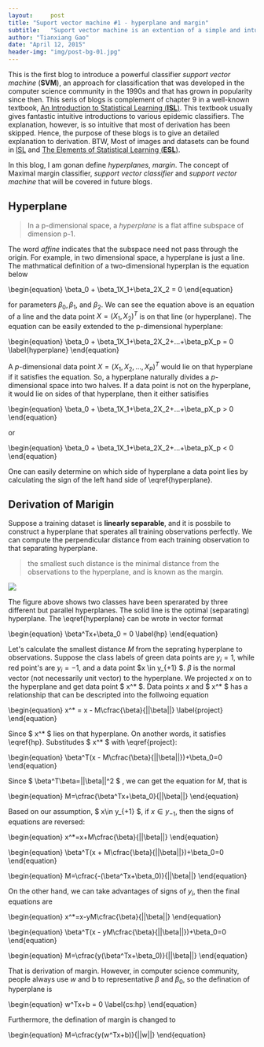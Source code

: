 ```yaml
---
layout:     post
title: "Suport vector machine #1 - hyperplane and margin"
subtitle:   "Suport vector machine is an extention of a simple and intuitive classifier called the maximal margin classifier"
author: "Tianxiang Gao"
date: "April 12, 2015"
header-img: "img/post-bg-01.jpg"
---
```

This is the first blog to introduce a powerful classifier *support vector machine* (**SVM**), an approach for classification that was developed in the computer science community in the 1990s and that has grown in popularity since then. This seris of blogs is complement of chapter 9 in a well-known textbook, [An Introduction to Statistical Learning (**ISL**)][1]. This textbook usually gives fantastic intuitive introductions to various epidemic classifiers. The explanation, however, is so intuitive that most of derivation has been skipped. Hence, the purpose of these blogs is to give an detailed explanation to derivation. BTW, Most of images and datasets can be found in [ISL][1] and [The Elements of Statistical Learning (**ESL**)][2].

In this blog, I am gonan define *hyperplanes*, *margin*. The concept of Maximal margin classifier, *support vector classifier* and  *support vector machine* that will be covered in future blogs.

## Hyperplane
> In a p-dimensional space, a *hyperplane* is a flat affine subspace of dimension p-1.

The word *affine* indicates that the subspace need not pass through the origin. For example, in two dimensional space, a hyperplane is just a line. The mathmatical definition of a two-dimensional hyperplan is the equation below

\begin{equation}
  \beta_0 + \beta_1X_1+\beta_2X_2 = 0
\end{equation}

for parameters $\beta_0, \beta_1$, and $\beta_2$. We can see the equation above is an equation of a line and the data point $X = (X_1, X_2)^T$ is on that line (or hyperplane). The equation can be easily extended to the p-dimensional hyperplane:

\begin{equation}
  \beta_0 + \beta_1X_1+\beta_2X_2+...+\beta_pX_p = 0
  \label{hyperplane}
\end{equation}

A *p*-dimensional data point $X = (X_1, X_2, ..., X_P)^T$ would lie on that hyperplane if it satisfies the equation. So, a hyperplane naturally divides a *p*-dimensional space into two halves. If a data point is not on the hyperplane, it would lie on sides of that hyperplane, then it either satisifies 

\begin{equation}
	\beta_0 + \beta_1X_1+\beta_2X_2+...+\beta_pX_p > 0 
\end{equation}

or 

\begin{equation}
	\beta_0 + \beta_1X_1+\beta_2X_2+...+\beta_pX_p < 0 
\end{equation}

One can easily determine on which side of hyperplane a data point lies by calculating the sign of the left hand side of \eqref{hyperplane}. 

## Derivation of Marigin

Suppose a training dataset is **linearly separable**, and it is possbile to construct a hyperplane that sperates all training observations perfectly. We can compute the perpendicular distance from each training observation to that separating hyperplane.

> the smallest such distance is the minimal distance from the observations to the hyperplane, and is known as the margin. 

<img src="{{ site.baseurl }}img/maximal-margin-classifier.png">

The figure above shows two classes have been sperarated by three different but parallel hyperplanes. The solid line is the optimal (separating) hyperplane. The \eqref{hyperplane} can be wrote in vector format

\begin{equation}
	\beta^Tx+\beta_0 = 0
	\label{hp} 
\end{equation}


Let's calculate the smallest distance $M$ from the seprating hyperplane to observations. Suppose the class labels of green data points are $y_i = 1$, while red point's are $y_i = -1$, and a data point $x \in y_{+1} $. $\beta$ is the normal vector (not necessarily unit vector) to the hyperplane. We projected $x$ on to the hyperplane and get data point $ x^* $. Data points $x$ and $ x^* $ has a relationship that can be descripted into the follwoing equation

\begin{equation}
	x^* = x - M\cfrac{\beta}{||\beta||}
	\label{project}
\end{equation}

Since $ x^* $ lies on that hyperplane. On another words, it satisfies \eqref{hp}. Substitudes $ x^* $ with \eqref{project}:

\begin{equation}
	\beta^T(x - M\cfrac{\beta}{||\beta||})+\beta_0=0
\end{equation}

Since 
$
	\beta^T\beta=||\beta||^2
$
, we can get the equation for $M$, that is 

\begin{equation}
	M=\cfrac{\beta^Tx+\beta_0}{||\beta||}
\end{equation}

Based on our assumption, $ x\in y_{+1} $, if $x \in y_{-1}$, then the signs of equations are reversed: 

\begin{equation}
	x^*=x+M\cfrac{\beta}{||\beta||}
\end{equation}

\begin{equation}
	\beta^T(x + M\cfrac{\beta}{||\beta||})+\beta_0=0
\end{equation}

\begin{equation}
	M=\cfrac{-(\beta^Tx+\beta_0)}{||\beta||}
\end{equation}

On the other hand, we can take advantages of signs of $y_i$, then the final equations are 

\begin{equation}
	x^*=x-yM\cfrac{\beta}{||\beta||}
\end{equation}

\begin{equation}
	\beta^T(x - yM\cfrac{\beta}{||\beta||})+\beta_0=0
\end{equation}

\begin{equation}
	M=\cfrac{y(\beta^Tx+\beta_0)}{||\beta||}
\end{equation}

That is derivation of margin. However, in computer science community, people always use $w$ and b to representative $\beta$ and $\beta_0$, so the defination of hyperplane is 

\begin{equation}
	w^Tx+b = 0
	\label{cs:hp} 
\end{equation}

Furthermore, the defination of margin is changed to

\begin{equation}
	M=\cfrac{y(w^Tx+b)}{||w||}
\end{equation}



[1]: http://www-bcf.usc.edu/~gareth/ISL/
[2]: http://statweb.stanford.edu/~tibs/ElemStatLearn/